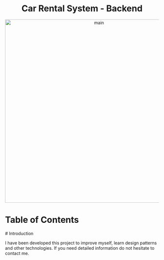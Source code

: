 <h1 align="center">Car Rental System - Backend</h1> 
<p align="center">
  <img src="https://github.com/salihyanbal/CarRentalProject/blob/master/GitHub/images-for-read-me/white-logo-on-black-background.png" width="600" alt="main">
</p>

# Table of Contents

<a href="introduction"></a>













<div id="introduction">
# Introduction 

I have been developed this project to improve myself, learn design patterns and other technologies. If you need detailed information do not hesitate to contact me.
</div>
